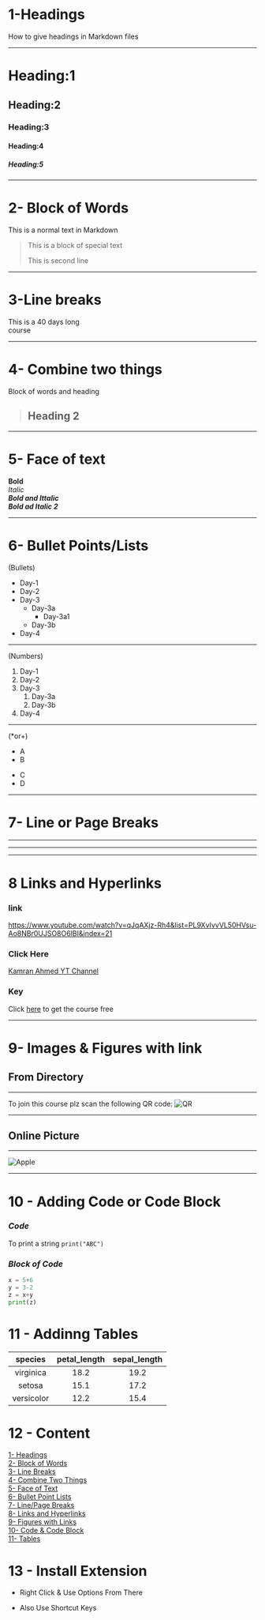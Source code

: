 # 1-**Headings**
How to give headings in Markdown files

---

# Heading:1
## Heading:2
### Heading:3
#### Heading:4
##### Heading:5

---
# 2- **Block of Words**

This is a normal text in Markdown

>This is a block of special text
>
> This is second line

---

# 3-**Line breaks**

This is a 40 days long\
course

---

# 4- **Combine two things**

Block of words and heading

> ## Heading 2
---

# 5- **Face of text**

**Bold** \
*Italic* \
***Bold and Ittalic***\
**_Bold ad Italic 2_**

---

# 6- **Bullet Points/Lists**

(Bullets)

- Day-1
- Day-2
- Day-3
    - Day-3a
        - Day-3a1
    - Day-3b
- Day-4
---

(Numbers)

1. Day-1
2. Day-2
3. Day-3
    1. Day-3a
    2. Day-3b
4. Day-4
---

(*or+)
+ A
+ B
* C
* D
---

# 7- **Line or Page Breaks**

---
***
___

# 8 **Links and Hyperlinks**

### link
<https://www.youtube.com/watch?v=qJqAXjz-Rh4&list=PL9XvIvvVL50HVsu-Ao8NBr0UJSO8O6lBI&index=21>

### Click Here
[Kamran Ahmed YT Channel](https://www.youtube.com/watch?v=qJqAXjz-Rh4&list=PL9XvIvvVL50HVsu-Ao8NBr0UJSO8O6lBI&index=21)


### Key
[KYT]:https://www.youtube.com/watch?v=qJqAXjz-Rh4&list=PL9XvIvvVL50HVsu-Ao8NBr0UJSO8O6lBI&index=21

Click [here][KYT] to get the course free

---

# 9- **Images & Figures with link**

## From Directory
---
To join this course plz scan the following QR code:
![QR](QR.png)

---

## Online Picture
---

![Apple](https://www.collinsdictionary.com/images/full/apple_158989157.jpg)

---

# 10 - **Adding Code or Code Block**

### *Code*
To print a string `print("ABC")`

### *Block of Code*
```python
x = 5+6
y = 3-2
z = x+y
print(z)
```

# 11 - **Addinng Tables**

| species | petal_length | sepal_length |
| :-: | :-: | :-:|
| virginica | 18.2 | 19.2 |
| setosa | 15.1 | 17.2 |
| versicolor | 12.2 | 15.4 


# 12 - **Content**

[1- Headings](#1-headings)\
[2- Block of Words](#2--block-of-words)\
[3- Line Breaks](#3-line-breaks)\
[4- Combine Two Things](#4--combine-two-things)\
[5- Face of Text](#5--face-of-text)\
[6- Bullet Point Lists](#6--bullet-pointslists)\
[7- Line/Page Breaks](#7--line-or-page-breaks)\
[8- Links and Hyperlinks](#8-links-and-hyperlinks)\
[9- Figures with Links](#9--images--figures-with-link)\
[10- Code & Code Block](#10---adding-code-or-code-block)\
[11- Tables](#11---addinng-tables)



# 13 - **Install Extension**

* Right Click & Use Options From There

* Also Use Shortcut Keys
